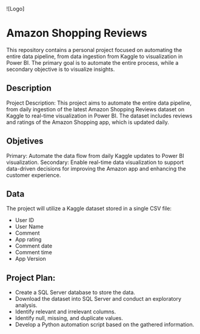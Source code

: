![Logo]

# **Amazon Shopping Reviews**

This repository contains a personal project focused on automating the entire data pipeline, from data ingestion from Kaggle to visualization in Power BI. The primary goal is to automate the entire process, while a secondary objective is to visualize insights.

## Description 

Project Description: This project aims to automate the entire data pipeline, from daily ingestion of the latest Amazon Shopping Reviews dataset on Kaggle to real-time visualization in Power BI. The dataset includes reviews and ratings of the Amazon Shopping app, which is updated daily.

## Objetives

Primary: Automate the data flow from daily Kaggle updates to Power BI visualization.
Secondary: Enable real-time data visualization to support data-driven decisions for improving the Amazon app and enhancing the customer experience.

## Data
The project will utilize a Kaggle dataset stored in a single CSV file:
- User ID
- User Name
- Comment
- App rating
- Comment date
- Comment time
- App Version

## Project Plan: 
- Create a SQL Server database to store the data.
- Download the dataset into SQL Server and conduct an exploratory analysis.
- Identify relevant and irrelevant columns.
- Identify null, missing, and duplicate values.
- Develop a Python automation script based on the gathered information.
